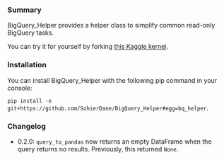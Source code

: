 ### Summary

BigQuery_Helper provides a helper class to simplify common read-only BigQuery tasks.

You can try it for yourself by forking [this Kaggle kernel](https://www.kaggle.com/sohier/introduction-to-the-bq-helper-package/).

### Installation
You can install BigQuery_Helper with the following pip command in your console:


`pip install -e git+https://github.com/SohierDane/BigQuery_Helper#egg=bq_helper`.

### Changelog

- 0.2.0: `query_to_pandas` now returns an empty DataFrame when the query returns no results. Previously, this returned `None`.
